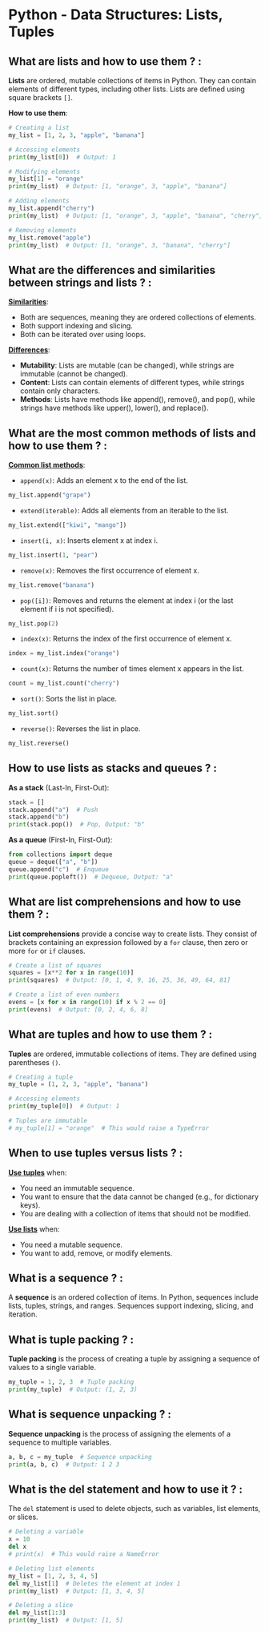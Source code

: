 # Python - Data Structures: Lists, Tuples

## What are lists and how to use them ? :
**Lists** are ordered, mutable collections of items in Python. They can contain elements of different types, including other lists. Lists are defined using square brackets `[]`.

**How to use them**:
```python
# Creating a list
my_list = [1, 2, 3, "apple", "banana"]

# Accessing elements
print(my_list[0])  # Output: 1

# Modifying elements
my_list[1] = "orange"
print(my_list)  # Output: [1, "orange", 3, "apple", "banana"]

# Adding elements
my_list.append("cherry")
print(my_list)  # Output: [1, "orange", 3, "apple", "banana", "cherry"]

# Removing elements
my_list.remove("apple")
print(my_list)  # Output: [1, "orange", 3, "banana", "cherry"]
```

## What are the differences and similarities between strings and lists ? :

<ins>**Similarities**</ins>:

- Both are sequences, meaning they are ordered collections of elements.
- Both support indexing and slicing.
- Both can be iterated over using loops.

<ins>**Differences**</ins>:

- **Mutability**: Lists are mutable (can be changed), while strings are immutable (cannot be changed).
- **Content**: Lists can contain elements of different types, while strings contain only characters.
- **Methods**: Lists have methods like append(), remove(), and pop(), while strings have methods like upper(), lower(), and replace().

## What are the most common methods of lists and how to use them ? :

<ins>**Common list methods**</ins>:

* `append(x)`: Adds an element x to the end of the list.
```python
my_list.append("grape")
```
* `extend(iterable)`: Adds all elements from an iterable to the list.
```python
my_list.extend(["kiwi", "mango"])
```
* `insert(i, x)`: Inserts element x at index i.
```python
my_list.insert(1, "pear")
```
* `remove(x)`: Removes the first occurrence of element x.
```python
my_list.remove("banana")
```
* `pop([i])`: Removes and returns the element at index i (or the last element if i is not specified).
```python
my_list.pop(2)
```
* `index(x)`: Returns the index of the first occurrence of element x.
```python
index = my_list.index("orange")
```
* `count(x)`: Returns the number of times element x appears in the list.
```python
count = my_list.count("cherry")
```
* `sort()`: Sorts the list in place.
```python
my_list.sort()
```
* `reverse()`: Reverses the list in place.
```python
my_list.reverse()
```

## How to use lists as stacks and queues ? :

**As a stack** (Last-In, First-Out):
```python
stack = []
stack.append("a")  # Push
stack.append("b")
print(stack.pop())  # Pop, Output: "b"
```
**As a queue** (First-In, First-Out):
```python
from collections import deque
queue = deque(["a", "b"])
queue.append("c")  # Enqueue
print(queue.popleft())  # Dequeue, Output: "a"
```

## What are list comprehensions and how to use them ? :

**List comprehensions** provide a concise way to create lists. They consist of brackets containing an expression followed by a `for` clause, then zero or more `for` or `if` clauses.
```python
# Create a list of squares
squares = [x**2 for x in range(10)]
print(squares)  # Output: [0, 1, 4, 9, 16, 25, 36, 49, 64, 81]

# Create a list of even numbers
evens = [x for x in range(10) if x % 2 == 0]
print(evens)  # Output: [0, 2, 4, 6, 8]
```
## What are tuples and how to use them ? :
**Tuples** are ordered, immutable collections of items. They are defined using parentheses `()`.
```python
# Creating a tuple
my_tuple = (1, 2, 3, "apple", "banana")

# Accessing elements
print(my_tuple[0])  # Output: 1

# Tuples are immutable
# my_tuple[1] = "orange"  # This would raise a TypeError
```
## When to use tuples versus lists ? :

<ins>**Use tuples**</ins> when:

* You need an immutable sequence.
* You want to ensure that the data cannot be changed (e.g., for dictionary keys).
* You are dealing with a collection of items that should not be modified.

<ins>**Use lists**</ins> when:

* You need a mutable sequence.
* You want to add, remove, or modify elements.

## What is a sequence ? :

A **sequence** is an ordered collection of items. In Python, sequences include lists, tuples, strings, and ranges. Sequences support indexing, slicing, and iteration.

## What is tuple packing ? :
**Tuple packing** is the process of creating a tuple by assigning a sequence of values to a single variable.
```python
my_tuple = 1, 2, 3  # Tuple packing
print(my_tuple)  # Output: (1, 2, 3)
```
## What is sequence unpacking ? :
**Sequence unpacking** is the process of assigning the elements of a sequence to multiple variables.
```python
a, b, c = my_tuple  # Sequence unpacking
print(a, b, c)  # Output: 1 2 3
```
## What is the del statement and how to use it ? :
The `del` statement is used to delete objects, such as variables, list elements, or slices.
```python
# Deleting a variable
x = 10
del x
# print(x)  # This would raise a NameError

# Deleting list elements
my_list = [1, 2, 3, 4, 5]
del my_list[1]  # Deletes the element at index 1
print(my_list)  # Output: [1, 3, 4, 5]

# Deleting a slice
del my_list[1:3]
print(my_list)  # Output: [1, 5]
```
